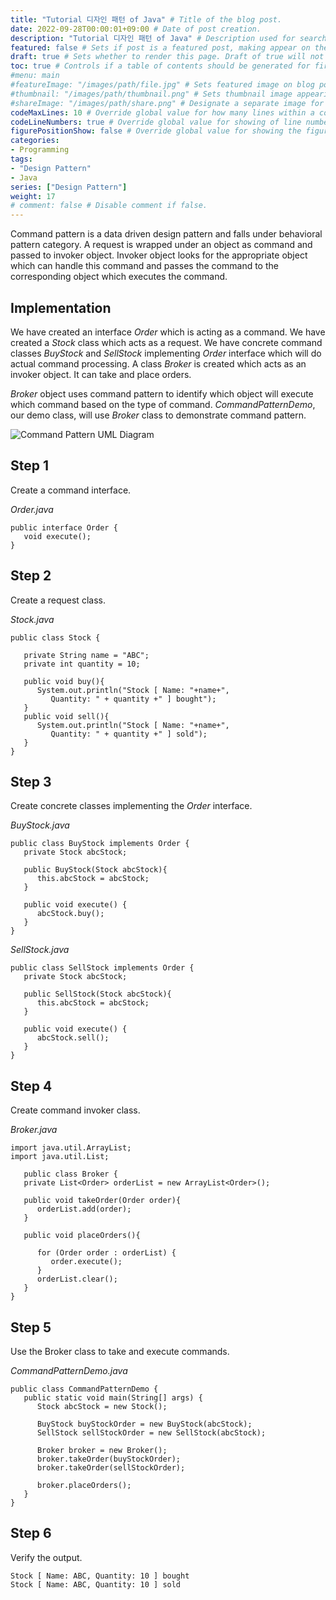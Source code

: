 ```yaml
---
title: "Tutorial 디자인 패턴 of Java" # Title of the blog post.
date: 2022-09-28T00:00:01+09:00 # Date of post creation.
description: "Tutorial 디자인 패턴 of Java" # Description used for search engine.
featured: false # Sets if post is a featured post, making appear on the home page side bar.
draft: true # Sets whether to render this page. Draft of true will not be rendered.
toc: true # Controls if a table of contents should be generated for first-level links automatically.
#menu: main
#featureImage: "/images/path/file.jpg" # Sets featured image on blog post.
#thumbnail: "/images/path/thumbnail.png" # Sets thumbnail image appearing inside card on homepage.
#shareImage: "/images/path/share.png" # Designate a separate image for social media sharing.
codeMaxLines: 10 # Override global value for how many lines within a code block before auto-collapsing.
codeLineNumbers: true # Override global value for showing of line numbers within code block.
figurePositionShow: false # Override global value for showing the figure label.
categories:
- Programming
tags:
- "Design Pattern"
- Java
series: ["Design Pattern"]
weight: 17
# comment: false # Disable comment if false.
---
```


  

Command pattern is a data driven design pattern and falls under behavioral pattern category. A request is wrapped under an object as command and passed to invoker object. Invoker object looks for the appropriate object which can handle this command and passes the command to the corresponding object which executes the command.

## Implementation

We have created an interface _Order_ which is acting as a command. We have created a _Stock_ class which acts as a request. We have concrete command classes _BuyStock_ and _SellStock_ implementing _Order_ interface which will do actual command processing. A class _Broker_ is created which acts as an invoker object. It can take and place orders.

_Broker_ object uses command pattern to identify which object will execute which command based on the type of command. _CommandPatternDemo_, our demo class, will use _Broker_ class to demonstrate command pattern.

![Command Pattern UML Diagram](https://www.tutorialspoint.com/design_pattern/images/command_pattern_uml_diagram.jpg)

## Step 1

Create a command interface.

_Order.java_

```
public interface Order {
   void execute();
}
```

## Step 2

Create a request class.

_Stock.java_

```
public class Stock {

   private String name = "ABC";
   private int quantity = 10;

   public void buy(){
      System.out.println("Stock [ Name: "+name+", 
         Quantity: " + quantity +" ] bought");
   }
   public void sell(){
      System.out.println("Stock [ Name: "+name+", 
         Quantity: " + quantity +" ] sold");
   }
}
```

## Step 3

Create concrete classes implementing the _Order_ interface.

_BuyStock.java_

```
public class BuyStock implements Order {
   private Stock abcStock;

   public BuyStock(Stock abcStock){
      this.abcStock = abcStock;
   }

   public void execute() {
      abcStock.buy();
   }
}
```

_SellStock.java_

```
public class SellStock implements Order {
   private Stock abcStock;

   public SellStock(Stock abcStock){
      this.abcStock = abcStock;
   }

   public void execute() {
      abcStock.sell();
   }
}
```

## Step 4

Create command invoker class.

_Broker.java_

```
import java.util.ArrayList;
import java.util.List;

   public class Broker {
   private List<Order> orderList = new ArrayList<Order>(); 

   public void takeOrder(Order order){
      orderList.add(order);
   }

   public void placeOrders(){
   
      for (Order order : orderList) {
         order.execute();
      }
      orderList.clear();
   }
}
```

## Step 5

Use the Broker class to take and execute commands.

_CommandPatternDemo.java_

```
public class CommandPatternDemo {
   public static void main(String[] args) {
      Stock abcStock = new Stock();

      BuyStock buyStockOrder = new BuyStock(abcStock);
      SellStock sellStockOrder = new SellStock(abcStock);

      Broker broker = new Broker();
      broker.takeOrder(buyStockOrder);
      broker.takeOrder(sellStockOrder);

      broker.placeOrders();
   }
}
```

## Step 6

Verify the output.

```
Stock [ Name: ABC, Quantity: 10 ] bought
Stock [ Name: ABC, Quantity: 10 ] sold

```